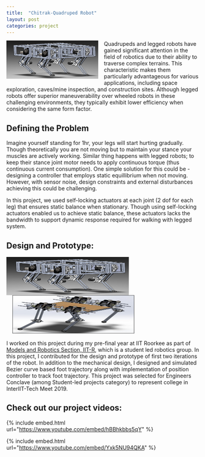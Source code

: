 ```yaml
---
title:  "Chitrak-Quadruped Robot"
layout: post
categories: project
---
```


<img align="left" width="240" height="100" src="/assets/Chitrak_Iteration_1.png" style="padding-right: 15px; padding-bottom: 15px;">
Quadrupeds and legged robots have gained significant attention in the field of robotics due to their ability to traverse complex terrains. This characteristic makes them particularly advantageous for various applications, including space exploration, caves/mine inspection, and construction sites. Although legged robots offer superior maneuverability over wheeled robots in these challenging environments, they typically exhibit lower efficiency when considering the same form factor. 


## Defining the Problem
Imagine yourself standing for 1hr, your legs will start hurting gradually. Though theoretically you are not moving but to maintain your stance your muscles are actively working. Similar thing happens with legged robots; to keep their stance joint motor needs to apply continuous torque (thus continuous current consumption). One simple solution for this could be - designing a controller that employs static equillibrium when not moving. However, with sensor noise, design constraints and external disturbances achieving this could be challenging.

In this project, we used self-locking actuators at each joint (2 dof for each leg) that ensures static balance when stationary. Though using self-locking actuators enabled us to achieve static balance, these actuators lacks the bandwidth to support dynamic response required for walking with legged system.

## Design and Prototype:
<img align="left" width="320px" height="100px" src="/assets/Chitrak_Iteration_1.png" style="padding-right: 15px;">

<img width="320px" height="100px" src="/assets/Chitrak_Iteration_2.png" style="padding-left: 15px;">

I worked on this project during my pre-final year at IIT Roorkee as part of [Models and Robotics Section, IIT-R](https://mars.iitr.ac.in/), which is a student led robotics group. In this project, I contributed for the design and prototype of first two iterations of the robot. In addition to the mechanical design, I designed and simulated Bezier curve based foot trajectory along with implementation of position controller to track foot trajectory. This project was selected for Engineers Conclave (among Student-led projects category) to represent college in InterIIT-Tech Meet 2019.

## Check out our project videos:

{% include embed.html url="https://www.youtube.com/embed/hBBhkbbs5qY" %}

{% include embed.html url="https://www.youtube.com/embed/Yxk5NU94QKA" %}

